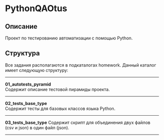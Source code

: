 <h1>PythonQAOtus</h1>
<h2>Описание</h2>
Проект по тестированию автоматизации с помощью Python.
<h2>Структура</h2>
Все задания располагаются в подкаталогах homework.
Данный каталог имеет следующую структуру: 
<hr />

**01_autotests_pyramid**  
Содержит описание тестовой пирамиды проекта.
<hr />

**02_tests_base_type**  
Содержит тесты для базовых классов языка Python.
<hr />

**03_tests_base_type**
Содержит скрипт для объединения двух файлов (csv и json) в 
один файл (json).
<hr />

